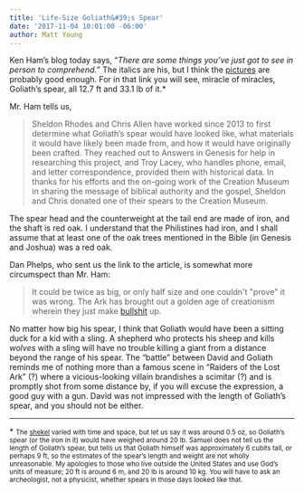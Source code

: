 ```yaml
---
title: 'Life-Size Goliath&#39;s Spear'
date: '2017-11-04 10:01:00 -06:00'
author: Matt Young
---
```

Ken Ham’s blog today says, “*There are some things you’ve just got to see in person to comprehend.*” The italics are his, but I think the [pictures](https://answersingenesis.org/blogs/ken-ham/2017/11/03/life-size-goliaths-spear-donated-creation-museum/) are probably good enough. For in that link you will see, miracle of miracles, Goliath’s spear, all 12.7&nbsp;ft and 33.1&nbsp;lb of it.* 

Mr. Ham tells us,

>Sheldon Rhodes and Chris Allen have worked since 2013 to first determine what Goliath’s spear would have looked like, what materials it would have likely been made from, and how it would have originally been crafted. They reached out to Answers in Genesis for help in researching this project, and Troy Lacey, who handles phone, email, and letter correspondence, provided them with historical data. In thanks for his efforts and the on-going work of the Creation Museum in sharing the message of biblical authority and the gospel, Sheldon and Chris donated one of their spears to the Creation Museum.

The spear head and the counterweight at the tail end are made of iron, and the shaft is red oak. I understand that the Philistines had iron, and I shall assume that at least one of the oak trees mentioned in the Bible (in Genesis and Joshua) was a red oak.

Dan Phelps, who sent us the link to the article, is somewhat more circumspect than Mr. Ham:

>It could be twice as big, or only half size and one couldn't "prove" it was wrong. The Ark has brought out a golden age of creationism wherein they just make [bullshit](https://pandasthumb.org/archives/2017/02/on-bullshit.html) up.

No matter how big his spear, I think that Goliath would have been a sitting duck for a kid with a sling. A shepherd who protects his sheep and kills *wolves* with a sling will have no trouble killing a giant from a distance beyond the range of his spear. The “battle” between David and Goliath reminds me of nothing more than a famous scene in “Raiders of the Lost Ark” (?) where a vicious-looking villain brandishes a scimitar (?) and is promptly shot from some distance by, if you will excuse the expression, a good guy with a gun.
David was not impressed with the length of Goliath’s spear, and you should not be either.

---
&#42; <small>The [shekel]( https://en.wikipedia.org/wiki/Shekel) varied with time and space, but let us say it was around 0.5&nbsp;oz, so Goliath’s spear (or the iron in it) would have weighed around 20&nbsp;lb. Samuel does not tell us the length of Goliath’s spear, but tells us that Goliath himself was approximately 6 cubits tall, or perhaps 9&nbsp;ft, so the estimates of the spear’s length and weight are not wholly unreasonable. My apologies to those who live outside the United States and use God’s units of measure; 20&nbsp;ft is around 6&nbsp;m, and 20&nbsp;lb is around 10&nbsp;kg. You will have to ask an archeologist, not a physicist, whether spears in those days looked like that.</small>
